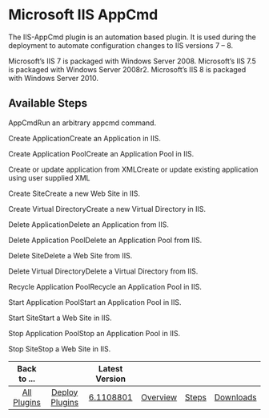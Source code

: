 
Microsoft IIS AppCmd
====================

The IIS-AppCmd plugin is an automation based plugin. It is used during the deployment to automate configuration changes to IIS versions 7 – 8.

Microsoft’s IIS 7 is packaged with Windows Server 2008. Microsoft’s IIS 7.5 is packaged with Windows Server 2008r2. Microsoft’s IIS 8 is packaged with Windows Server 2010.


Available Steps
---------------

AppCmdRun an arbitrary appcmd command.

Create ApplicationCreate an Application in IIS.

Create Application PoolCreate an Application Pool in IIS.

Create or update application from XMLCreate or update existing application using user supplied XML

Create SiteCreate a new Web Site in IIS.

Create Virtual DirectoryCreate a new Virtual Directory in IIS.

Delete ApplicationDelete an Application from IIS.

Delete Application PoolDelete an Application Pool from IIS.

Delete SiteDelete a Web Site from IIS.

Delete Virtual DirectoryDelete a Virtual Directory from IIS.

Recycle Application PoolRecycle an Application Pool in IIS.

Start Application PoolStart an Application Pool in IIS.

Start SiteStart a Web Site in IIS.

Stop Application PoolStop an Application Pool in IIS.

Stop SiteStop a Web Site in IIS.



|Back to ...||Latest Version||||
| :---: | :---: | :---: | :---: | :---: | :---: |
|[All Plugins](../../index.md)|[Deploy Plugins](../README.md)|[6.1108801](https://raw.githubusercontent.com/UrbanCode/IBM-UCD-PLUGINS/main/files/IIS-AppCmd/IIS-AppCmd-6.1108801.zip)|[Overview](overview.md)|[Steps](steps.md)|[Downloads](downloads.md)|

